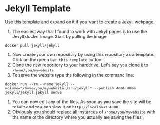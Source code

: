# Jekyll Template

Use this template and expand on it if you want to create a Jekyll webpage.

1. The easiest way that I found to work with Jekyll pages is to use the Jekyll docker image. Start by pulling the image:

  ```docker pull jekyll/jekyll```
1. Now create your own repository by using this repository as a template. Click on the green ```Use this template``` button.
1. Clone the new repository to your harddrive. Let's say you clone it to ```/home/you/mywebsite```.
1. To serve the website type the following in the command line:
```export JEKYLL_VERSION=3.8
docker run --rm --name jekyll --volume="/home/you/mywebsite:/srv/jekyll" --publish 4000:4000 jekyll/jekyll jekyll serve
```
1. You can now edit any of the files. As soon as you save the site will be rebuilt and you can view it on ```http://localhost:4000```
1. Obviously you should replace all instances of ```/home/you/mywebsite``` with the name of the directory where you actually are saving the files.
